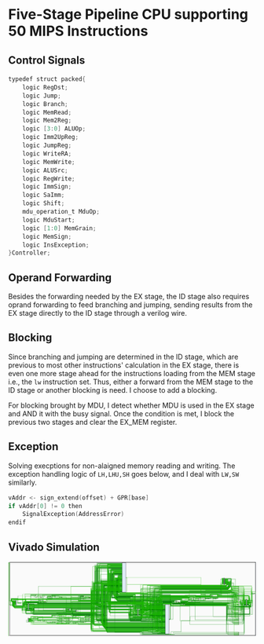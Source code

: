 # Five-Stage Pipeline CPU supporting 50 MIPS Instructions

## Control Signals

```verilog
typedef struct packed{
    logic RegDst;
    logic Jump;
    logic Branch;
    logic MemRead;
    logic Mem2Reg;
    logic [3:0] ALUOp;
    logic Imm2UpReg;
    logic JumpReg;
    logic WriteRA;
    logic MemWrite;
    logic ALUSrc;
    logic RegWrite;
    logic ImmSign;
    logic SaImm;
    logic Shift;
    mdu_operation_t MduOp;
    logic MduStart;
    logic [1:0] MemGrain;
    logic MemSign;
    logic InsException;
}Controller;
```

## Operand Forwarding

Besides the forwarding needed by the EX stage, the ID stage also requires oprand forwarding to feed branching and jumping, sending results from the EX stage directly to the ID stage through a verilog wire.

## Blocking

Since branching and jumping are determined in the ID stage, which are previous to most other instructions' calculation in the EX stage, there is even one more stage ahead for the instructions loading from the MEM stage  i.e., the `lw` instruction set. Thus, either a forward from the MEM stage to the ID stage or another blocking is need. I choose to add a blocking.

For blocking brought by MDU, I detect whether MDU is used in the EX stage and AND it with the busy signal. Once the condition is met, I block the previous two stages and clear the EX_MEM register.

## Exception

Solving execptions for non-alaigned memory reading and writing.
The exception handling logic of `LH,LHU,SH` goes below, and I deal with `LW,SW` similarly.

```c++
vAddr <- sign_extend(offset) + GPR[base]
if vAddr[0] != 0 then
    SignalException(AddressError)
endif
```

## Vivado Simulation

![](./vivado_simulation.png)

